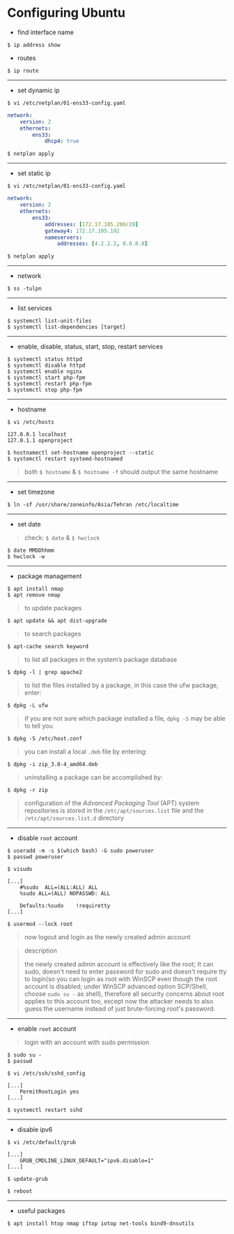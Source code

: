 

# Configuring Ubuntu

- find interface name
```
$ ip address show
```
- routes
```
$ ip route
```
---
- set dynamic ip
```
$ vi /etc/netplan/01-ens33-config.yaml
```
```yaml
network:
    version: 2
    ethernets:
        ens33:
            dhcp4: true
```
```
$ netplan apply
```
---
- set static ip
```
$ vi /etc/netplan/01-ens33-config.yaml
```
```yaml
network:
    version: 2
    ethernets:
        ens33:
            addresses: [172.17.105.200/28]
            gateway4: 172.17.105.192
            nameservers:
                addresses: [4.2.2.2, 8.8.8.8]
```
```
$ netplan apply
```
---
- network
```
$ ss -tulpn
```
---
- list services
```
$ systemctl list-unit-files
$ systemctl list-dependencies [target]
```
---
- enable, disable, status, start, stop, restart services
```
$ systemctl status httpd
$ systemctl disable httpd
$ systemctl enable nginx
$ systemctl start php-fpm
$ systemctl restart php-fpm
$ systemctl stop php-fpm
```
---
- hostname
```
$ vi /etc/hosts
```
```
127.0.0.1 localhost
127.0.1.1 openproject
```
```
$ hostnamectl set-hostname openproject --static
$ systemctl restart systemd-hostnamed
```
> both `$ hostname` & `$ hostname -f` should output the same hostname
---
- set timezone
```
$ ln -sf /usr/share/zoneinfo/Asia/Tehran /etc/localtime
```
---
- set date
> check: `$ date` & `$ hwclock`
```
$ date MMDDhhmm
$ hwclock -w
```
---
- package management
```
$ apt install nmap
$ apt remove nmap
```
> to update packages
```
$ apt update && apt dist-upgrade
```
> to search packages
```
$ apt-cache search keyword
```
> to list all packages in the system’s package database
```
$ dpkg -l | grep apache2
```
> to list the files installed by a package, in this case the ufw package, enter:
```
$ dpkg -L ufw
```
> if you are not sure which package installed a file, `dpkg -S` may be able to tell you
```
$ dpkg -S /etc/host.conf
```
> you can install a local `.deb` file by entering:
```
$ dpkg -i zip_3.0-4_amd64.deb
```
> uninstalling a package can be accomplished by:
```
$ dpkg -r zip
```
> configuration of the _Advanced Packaging Tool_ (APT) system repositories is stored in the `/etc/apt/sources.list` file and the `/etc/apt/sources.list.d` directory
---
- disable `root` account
```
$ useradd -m -s $(which bash) -G sudo poweruser
$ passwd poweruser
```
```
$ visudo

[...]
	#%sudo  ALL=(ALL:ALL) ALL
	%sudo ALL=(ALL) NOPASSWD: ALL

	Defaults:%sudo    !requiretty
[...]
```
```
$ usermod --lock root
```
> now logout and login as the newly created admin account

> description
>
> the newly created admin account is effectively like the root; It can sudo, doesn't need to enter password for sudo and doesn't require tty to login(so you can login as root with WinSCP even though the root account is disabled; under WinSCP advanced option SCP/Shell, choose `sudo su -` as shell), therefore all security concerns about root applies to this account too, except now the attacker needs to also guess the username instead of just brute-forcing root's password.
---
- enable `root` account
> login with an account with sudo permission
```
$ sudo su -
$ passwd
```
```
$ vi /etc/ssh/sshd_config

[...]
	PermitRootLogin yes
[...]
```
```
$ systemctl restart sshd
```
---
- disable ipv6
```
$ vi /etc/default/grub

[...]
	GRUB_CMDLINE_LINUX_DEFAULT="ipv6.disable=1"
[...]
```
```
$ update-grub
```
```
$ reboot
```
---
- useful packages
```
$ apt install htop nmap iftop iotop net-tools bind9-dnsutils
```